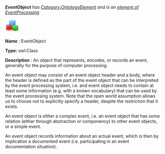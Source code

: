 ___EventObject__ 
 has
 [Category:OntologyElement](../../Category/OntologyElement "Category:OntologyElement") 
 and is an
 [element of](../../Property/ElementOf "Property:ElementOf") 
[EventProcessing](../../Submissions/EventProcessing "Submissions:EventProcessing")_




  





[![Class](../images/thumb/2/27/Class.gif/45px-Class.gif)](../../Image/Class.gif "Class")


__Name__ 
 : EventObject
 



__Type:__ 
 owl:Class
 



__Description__ 
 : An object that represents, encodes, or records an event, generally for the purpose of computer processing.
 



  





 An event object may consist of an event object header and a body, where the header is defined as the part of the event object that can be interpreted by the event processing system, i.e. and event object needs to contain at least some information (e.g. with a known vocabulary) that can be used by the event processing system. Note that the open world assumption allows us to choose not to explicitly specify a header, despite the restriction that it exists.
 



  





 An event object is either a complex event, i.e. an event object that has some relation (either through abstraction or componency) to other event objects, or a simple event.
 



  





 An event object records information about an actual event, which is then by implication a documented event (i.e. participating in an event documentation situation).